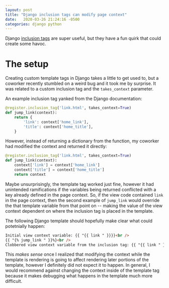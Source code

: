 ```yaml
---
layout: post
title: "Django inclusion tags can modify page context"
date:   2020-03-26 21:24:16 -0500
categories: django python
---
```

Django [inclusion tags](https://docs.djangoproject.com/en/3.0/howto/custom-template-tags/#inclusion-tags) are super useful, but they have a fun quirk that could create some havoc.

# The setup
Creating custom template tags in Django takes a little to get used to, but a coworker recently stumbled on a weird bug and it took me by surprise. It was related to a custom inclusion tag and the `takes_context` parameter.

An example inclusion tag yanked from the Django documentation:
```python
@register.inclusion_tag('link.html', takes_context=True)
def jump_link(context):
    return {
        'link': context['home_link'],
        'title': context['home_title'],
    }
```

However, instead of returning a dictionary from the function, my coworker had modified the context and returned it directly:
```python
@register.inclusion_tag('link.html', takes_context=True)
def jump_link(context):
    context['link'] = context['home_link']
    context['title'] = context['home_title']
    return context
```

Maybe unsurprisingly, the template tag worked just fine, however it had unintended ramifications if the variables being returned conflicted with a key already defined in the page context. So, if the view code contained `link` in the page context, then the second example of `jump_link` would override the that template variable from that point on -- making the value of the view context dependent on where the inclusion tag is placed in the template.

The following Django template should hopefully make clear what could potetnially happen:
```html
Initial view context variable: {{ "{{ link " }}}}<br />
{{ "{% jump_link " }}%}<br />
Clobbered view context variable from the inclusion tag: {{ "{{ link " }}}}<br />
```

This _makes sense_ once I realized that modifying the context while the template is rendering is going to affect rendering later portions of the template, however I definitely did not expect it to happen. In general, I would recommend against changing the context inside of the template tag because it makes debugging what happens in the template much more difficult.
